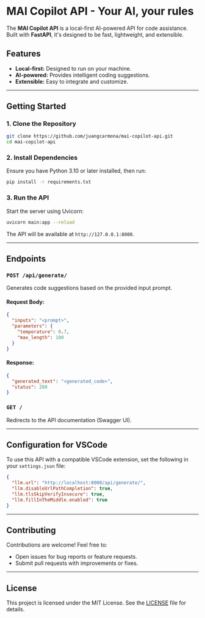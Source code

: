 # MAI Copilot API - Your AI, your rules

The **MAI Copilot API** is a local-first AI-powered API for code assistance. Built with **FastAPI**, it's designed to be fast, lightweight, and extensible.

## Features
- **Local-first:** Designed to run on your machine.
- **AI-powered:** Provides intelligent coding suggestions.
- **Extensible:** Easy to integrate and customize.

---

## Getting Started

### 1. Clone the Repository
```bash
git clone https://github.com/juangcarmona/mai-copilot-api.git
cd mai-copilot-api
```

### 2. Install Dependencies
Ensure you have Python 3.10 or later installed, then run:
```bash
pip install -r requirements.txt
```

### 3. Run the API
Start the server using Uvicorn:
```bash
uvicorn main:app --reload
```

The API will be available at `http://127.0.0.1:8000`.

---

## Endpoints

### `POST /api/generate/`
Generates code suggestions based on the provided input prompt.

#### Request Body:
```json
{
  "inputs": "<prompt>",
  "parameters": {
    "temperature": 0.7,
    "max_length": 100
  }
}
```

#### Response:
```json
{
  "generated_text": "<generated_code>",
  "status": 200
}
```

### `GET /`
Redirects to the API documentation (Swagger UI).

---

## Configuration for VSCode
To use this API with a compatible VSCode extension, set the following in your `settings.json` file:
```json
{
  "llm.url": "http://localhost:8000/api/generate/",
  "llm.disableUrlPathCompletion": true,
  "llm.tlsSkipVerifyInsecure": true,
  "llm.fillInTheMiddle.enabled": true
}
```

---

## Contributing

Contributions are welcome! Feel free to:
- Open issues for bug reports or feature requests.
- Submit pull requests with improvements or fixes.

---

## License

This project is licensed under the MIT License. See the [LICENSE](LICENSE) file for details.
